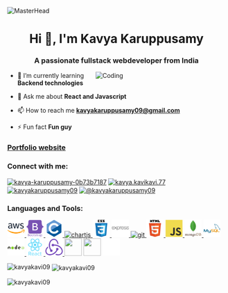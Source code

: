 ![MasterHead](https://camo.githubusercontent.com/48ec00ed4c84e771db4a1db90b56352923a8d644452a32b434d68e97006c9337/68747470733a2f2f63686b736b696c6c732e636f6d2f77702d636f6e74656e742f75706c6f6164732f323032302f30342f504e432d416e696d617465642d42616e6e6572732e676966)
<h1 align="center">Hi 👋, I'm Kavya Karuppusamy</h1>
<h3 align="center">A passionate fullstack webdeveloper from India</h3>
<img align="right" alt="Coding" width="300" src="https://cdn.dribbble.com/users/331265/screenshots/2542587/gabi-d.gif">

- 🌱 I’m currently learning **Backend technologies**

- 💬 Ask me about **React and Javascript**

- 📫 How to reach me **kavyakaruppusamy09@gmail.com**

- ⚡ Fun fact **Fun guy**

<p>
  <a href="https://kavyakaruppusamy.netlify.app/" target="_blank"><h3>Portfolio website</h3></a>
</p>

<h3 align="left">Connect with me:</h3>
<p align="left">
<a href="https://linkedin.com/in/kavya-karuppusamy-0b73b7187" target="blank"><img align="center" src="https://raw.githubusercontent.com/rahuldkjain/github-profile-readme-generator/master/src/images/icons/Social/linked-in-alt.svg" alt="kavya-karuppusamy-0b73b7187" height="30" width="40" /></a>
<a href="https://fb.com/kavya.kavikavi.77" target="blank"><img align="center" src="https://raw.githubusercontent.com/rahuldkjain/github-profile-readme-generator/master/src/images/icons/Social/facebook.svg" alt="kavya.kavikavi.77" height="30" width="40" /></a>
<a href="https://instagram.com/kavyakaruppusamy09" target="blank"><img align="center" src="https://raw.githubusercontent.com/rahuldkjain/github-profile-readme-generator/master/src/images/icons/Social/instagram.svg" alt="kavyakaruppusamy09" height="30" width="40" /></a>
<a href="https://medium.com/@kavyakaruppusamy09" target="blank"><img align="center" src="https://raw.githubusercontent.com/rahuldkjain/github-profile-readme-generator/master/src/images/icons/Social/medium.svg" alt="@kavyakaruppusamy09" height="30" width="40" /></a>
</p>

<h3 align="left">Languages and Tools:</h3>
<p align="left"> <a href="https://aws.amazon.com" target="_blank" rel="noreferrer"> <img src="https://raw.githubusercontent.com/devicons/devicon/master/icons/amazonwebservices/amazonwebservices-original-wordmark.svg" alt="aws" width="40" height="40"/> </a> <a href="https://getbootstrap.com" target="_blank" rel="noreferrer"> <img src="https://raw.githubusercontent.com/devicons/devicon/master/icons/bootstrap/bootstrap-plain-wordmark.svg" alt="bootstrap" width="40" height="40"/> </a> <a href="https://www.cprogramming.com/" target="_blank" rel="noreferrer"> <img src="https://raw.githubusercontent.com/devicons/devicon/master/icons/c/c-original.svg" alt="c" width="40" height="40"/> </a> <a href="https://www.chartjs.org" target="_blank" rel="noreferrer"> <img src="https://www.chartjs.org/media/logo-title.svg" alt="chartjs" width="40" height="40"/> </a> <a href="https://www.w3schools.com/css/" target="_blank" rel="noreferrer"> <img src="https://raw.githubusercontent.com/devicons/devicon/master/icons/css3/css3-original-wordmark.svg" alt="css3" width="40" height="40"/> </a> <a href="https://expressjs.com" target="_blank" rel="noreferrer"> <img src="https://raw.githubusercontent.com/devicons/devicon/master/icons/express/express-original-wordmark.svg" alt="express" width="40" height="40"/> </a> <a href="https://git-scm.com/" target="_blank" rel="noreferrer"> <img src="https://www.vectorlogo.zone/logos/git-scm/git-scm-icon.svg" alt="git" width="40" height="40"/> </a> <a href="https://www.w3.org/html/" target="_blank" rel="noreferrer"> <img src="https://raw.githubusercontent.com/devicons/devicon/master/icons/html5/html5-original-wordmark.svg" alt="html5" width="40" height="40"/> </a> <a href="https://developer.mozilla.org/en-US/docs/Web/JavaScript" target="_blank" rel="noreferrer"> <img src="https://raw.githubusercontent.com/devicons/devicon/master/icons/javascript/javascript-original.svg" alt="javascript" width="40" height="40"/> </a> <a href="https://www.mongodb.com/" target="_blank" rel="noreferrer"> <img src="https://raw.githubusercontent.com/devicons/devicon/master/icons/mongodb/mongodb-original-wordmark.svg" alt="mongodb" width="40" height="40"/> </a> <a href="https://www.mysql.com/" target="_blank" rel="noreferrer"> <img src="https://raw.githubusercontent.com/devicons/devicon/master/icons/mysql/mysql-original-wordmark.svg" alt="mysql" width="40" height="40"/> </a> <a href="https://nodejs.org" target="_blank" rel="noreferrer"> <img src="https://raw.githubusercontent.com/devicons/devicon/master/icons/nodejs/nodejs-original-wordmark.svg" alt="nodejs" width="40" height="40"/> </a> <a href="https://reactjs.org/" target="_blank" rel="noreferrer"> <img src="https://raw.githubusercontent.com/devicons/devicon/master/icons/react/react-original-wordmark.svg" alt="react" width="40" height="40"/> </a> <a href="https://redux.js.org" target="_blank" rel="noreferrer"> <img src="https://raw.githubusercontent.com/devicons/devicon/master/icons/redux/redux-original.svg" alt="redux" width="40" height="40"/> </a> <img height="40" width="40" src="https://cdn.svgporn.com/logos/visual-studio-code.svg"> <img height="40" width="40" src="https://cdn.svgporn.com/logos/netlify.svg">
<a href="https://github.com/Kavyakavi09" target="_blank" rel="noreferrer"> <img src="https://raw.githubusercontent.com/Delta456/Delta456/master/img/github.png" alt="github" width="40" height="40"/> </a></p>


<p><img align="left" src="https://github-readme-stats.vercel.app/api/top-langs?username=kavyakavi09&show_icons=true&locale=en&layout=compact" alt="kavyakavi09" /></p>

<p>&nbsp;<img align="center" src="https://github-readme-stats.vercel.app/api?username=kavyakavi09&show_icons=true&locale=en" alt="kavyakavi09" /></p>


<p><img align="center" src="https://github-readme-streak-stats.herokuapp.com/?user=kavyakavi09&" alt="kavyakavi09" /></p>








